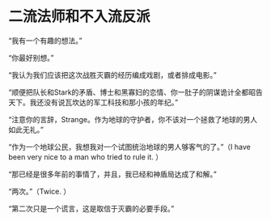 # 二流法师和不入流反派

“我有一个有趣的想法。”

“你最好别想。”

“我认为我们应该把这次战胜灭霸的经历编成戏剧，或者排成电影。”

“顺便把队长和Stark的矛盾、博士和黑寡妇的恋情、你一肚子的阴谋诡计全都昭告天下。我还没有说瓦坎达的军工科技和那小孩的年纪。”

“注意你的言辞，Strange。作为地球的守护者，你不该对一个拯救了地球的男人如此无礼。”

“作为一个地球公民，我想我对一个试图统治地球的男人够客气的了。”（I have been very nice to a man who tried to rule it. ）

“那已经是很多年前的事情了，并且，我已经和神盾局达成了和解。”

“两次。”（Twice. ）

“第二次只是一个谎言，这是取信于灭霸的必要手段。”

